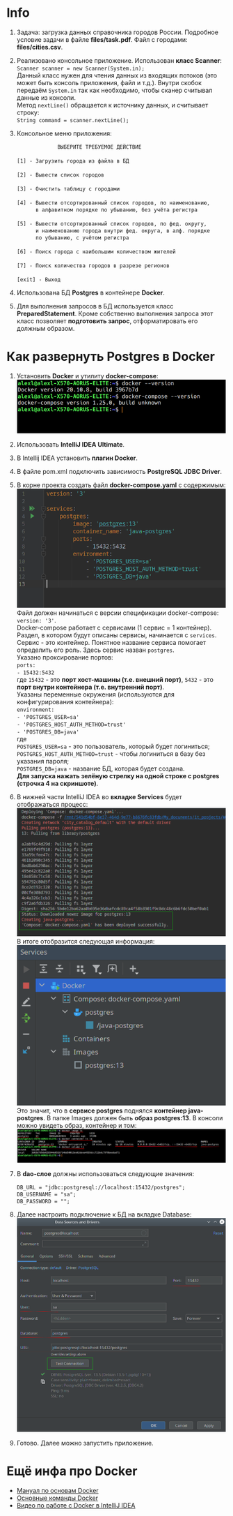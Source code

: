 # Info
1. Задача: загрузка данных справочника городов России. Подробное условие задачи в файле **files/task.pdf**.
Файл с городами: **files/cities.csv**.
2. Реализовано консольное приложение. Использован **класс Scanner**:  
`Scanner scanner = new Scanner(System.in);`  
Данный класс нужен для чтения данных из входящих потоков (это может быть консоль приложения, файл и т.д.). 
Внутри скобок передаём `System.in` так как необходимо, чтобы сканер считывал данные из консоли.  
Метод `nextLine()` обращается к источнику данных, и считывает строку:  
`String command = scanner.nextLine();`
3. Консольное меню приложения:

                    ВЫБЕРИТЕ ТРЕБУЕМОЕ ДЕЙСТВИЕ                      
                                                                     
       [1] - Загрузить города из файла в БД                          
                                                                     
       [2] - Вывести список городов                                  
                                                                     
       [3] - Очистить таблицу с городами                             
                                                                     
       [4] - Вывести отсортированный список городов, по наименованию,
             в алфавитном порядке по убыванию, без учёта регистра    
                                                                     
       [5] - Вывести отсортированный список городов, по фед. округу, 
             и наименованию города внутри фед. округа, в алф. порядке
             по убыванию, с учётом регистра                          
                                                                     
       [6] - Поиск города с наибольшим количеством жителей           
                                                                     
       [7] - Поиск количества городов в разрезе регионов             
                                                                     
       [exit] - Выход     

4. Использована БД **Postgres** в контейнере **Docker**.
5. Для выполнения запросов в БД используется класс **PreparedStatement**. Кроме собственно выполнения запроса 
этот класс позволяет **подготовить запрос**, отформатировать его должным образом.

# Как развернуть Postgres в Docker
1. Установить **Docker** и утилиту **docker-compose**:  
![](https://github.com/aleksey-nsk/city_catalog/blob/master/screenshots/00_docker_and_compose.png)  
2. Использовать **IntelliJ IDEA Ultimate**.
3. В Intellij IDEA установить **плагин Docker**.
4. В файле pom.xml подключить зависимость **PostgreSQL JDBC Driver**.
5. В корне проекта создать файл **docker-compose.yaml** с содержимым:  
![](https://github.com/aleksey-nsk/city_catalog/blob/master/screenshots/01_file_docker_compose.png)  
Файл должен начинаться с версии спецификации docker-compose: `version: '3'`.  
Docker-compose работает с сервисами (1 сервис = 1 контейнер). Раздел, в котором будут описаны сервисы,
начинается с `services`.  
Сервис - это контейнер. Понятное название сервиса помогает определить его роль. Здесь сервис
назван `postgres`.  
Указано проксирование портов:  
`ports:`  
`- 15432:5432`  
где `15432` - это **порт хост-машины (т.е. внешний порт)**, `5432` - это **порт внутри контейнера (т.е. внутренний порт)**.  
Указаны переменные окружения (используются для конфигурирования контейнера):  
`environment:`  
`- 'POSTGRES_USER=sa'`  
`- 'POSTGRES_HOST_AUTH_METHOD=trust'`  
`- 'POSTGRES_DB=java'`  
где  
`POSTGRES_USER=sa` - это пользователь, который будет логиниться;  
`POSTGRES_HOST_AUTH_METHOD=trust` - чтобы логиниться в базу без указания пароля;  
`POSTGRES_DB=java` - название БД, которая будет создана.  
**Для запуска нажать зелёную стрелку на одной строке с postgres (строчка 4 на скриншоте)**.
6. В нижней части IntelliJ IDEA во **вкладке Services** будет отображаться процесс:  
![](https://github.com/aleksey-nsk/city_catalog/blob/master/screenshots/02_start_docker.png)  
В итоге отобразится следующая информация:  
![](https://github.com/aleksey-nsk/city_catalog/blob/master/screenshots/03_docker_running.png)  
Это значит, что в **сервисе postgres** поднялся **контейнер java-postgres**.
В папке Images должен быть **образ postgres:13**. В консоли можно увидеть образ, контейнер и том:  
![](https://github.com/aleksey-nsk/city_catalog/blob/master/screenshots/04_image_container_volume.png)   
7. В **dao-слое** должны использоваться следующие значения:

       DB_URL = "jdbc:postgresql://localhost:15432/postgres";
       DB_USERNAME = "sa";
       DB_PASSWORD = "";

8. Далее настроить подключение к БД на вкладке Database:  
![](https://github.com/aleksey-nsk/city_catalog/blob/master/screenshots/05_data_source.png)  
9. Готово. Далее можно запустить приложение.

# Ещё инфа про Docker
- [Мануал по основам Docker](https://habr.com/ru/company/ruvds/blog/438796/)
- [Основные команды Docker](https://timeweb.com/ru/community/articles/osnovnye-komandy-docker)
- [Видео по работе с Docker в IntelliJ IDEA](https://www.youtube.com/watch?v=ck6xQqSOlpw)
